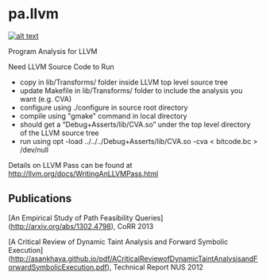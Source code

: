 pa.llvm
=======
[![alt text](https://zenodo.org/badge/3777/codelion/pa.llvm.png "doi")](http://dx.doi.org/10.5281/zenodo.9830)

Program Analysis for LLVM

Need LLVM Source Code to Run
- copy in lib/Transforms/ folder inside LLVM top level source tree
- update Makefile in lib/Transforms/ folder to include the analysis you want (e.g. CVA)
- configure using ./configure in source root directory
- compile using "gmake" command in local directory
- should get a “Debug+Asserts/lib/CVA.so” under the top level directory of the LLVM source tree
- run using opt -load ../../../Debug+Asserts/lib/CVA.so -cva < bitcode.bc > /dev/null

Details on LLVM Pass can be found at http://llvm.org/docs/WritingAnLLVMPass.html

Publications
------------
[An Empirical Study of Path Feasibility Queries] (http://arxiv.org/abs/1302.4798), CoRR 2013

[A Critical Review of Dynamic Taint Analysis and Forward Symbolic Execution] (http://asankhaya.github.io/pdf/ACriticalReviewofDynamicTaintAnalysisandForwardSymbolicExecution.pdf), Technical Report NUS 2012

